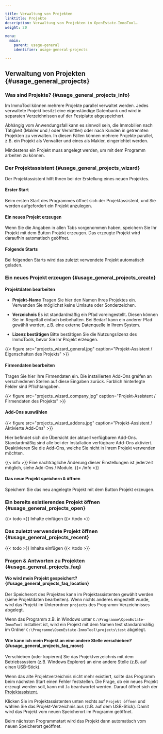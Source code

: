 ```yaml
---

title: Verwaltung von Projekten
linktitle: Projekte
description: Verwaltung von Projekten in OpenEstate-ImmoTool…
weight: 20

menu:
  main:
    parent: usage-general
    identifier: usage-general-projects

---
```


## Verwaltung von Projekten {#usage_general_projects}


### Was sind Projekte? {#usage_general_projects_info}

Im ImmoTool können mehrere Projekte parallel verwaltet werden. Jedes verwaltete Projekt besitzt eine eigenständige Datenbank und wird in separaten Verzeichnissen auf der Festplatte abgespeichert.

Abhängig vom Anwendungsfall kann es sinnvoll sein, die Immobilien nach Tätigkeit (Makler und / oder Vermittler) oder nach Kunden in getrennten Projekten zu verwalten. In diesen Fällen können mehrere Projekte parallel, z.B. ein Projekt als Verwalter und eines als Makler, eingerichtet werden.

Mindestens ein Projekt muss angelegt werden, um mit dem Programm arbeiten zu können.


### Der Projektassistent {#usage_general_projects_wizard}

Der Projektassistent hilft Ihnen bei der Erstellung eines neuen Projektes.

#### Erster Start

Beim ersten Start des Programmes öffnet sich der Projektassistent, und Sie werden aufgefordert ein Projekt anzulegen.

#### Ein neues Projekt erzeugen

Wenn Sie die Angaben in allen Tabs vorgenommen haben, speichern Sie Ihr Projekt mit dem Button Projekt erzeugen. Das erzeugte Projekt wird daraufhin automatisch geöffnet.

#### Folgende Starts

Bei folgenden Starts wird das zuletzt verwendete Projekt automatisch geladen.


### Ein neues Projekt erzeugen {#usage_general_projects_create}


#### Projektdaten bearbeiten

-   **Projekt-Name**
    Tragen Sie hier den Namen Ihres Projektes ein. Verwenden Sie möglichst keine Umlaute oder Sonderzeichen.

-   **Verzeichnis**
    Es ist standardmäßig ein Pfad voreingestellt. Diesen können Sie im Regelfall einfach beibehalten. Bei Bedarf kann ein anderer Pfad gewählt werden, z.B. eine externe Datenquelle in Ihrem System.

-   **Lizenz bestätigen**
    Bitte bestätigen Sie die Nutzungslizenz des ImmoTools, bevor Sie Ihr Projekt erzeugen.

{{< figure src="projects_wizard_general.jpg" caption="Projekt-Assistent / Eigenschaften des Projekts" >}}


#### Firmendaten bearbeiten

Tragen Sie hier Ihre Firmendaten ein. Die installierten Add-Ons greifen an verschiedenen Stellen auf diese Eingaben zurück. Farblich hinterlegte Felder sind Pflichtangaben.

{{< figure src="projects_wizard_company.jpg" caption="Projekt-Assistent / Firmendaten des Projekts" >}}


#### Add-Ons auswählen

{{< figure src="projects_wizard_addons.jpg" caption="Projekt-Assistent / Aktivierte Add-Ons" >}}

Hier befindet sich die Übersicht der aktuell verfügbaren Add-Ons. Standardmäßig sind alle bei der Installation verfügbare Add-Ons aktiviert. Deaktivieren Sie die Add-Ons, welche Sie nicht in Ihrem Projekt verwenden möchten.

{{< info >}}
Eine nachträgliche Änderung dieser Einstellungen ist jederzeit möglich, siehe Add-Ons / Module.
{{< /info >}}


#### Das neue Projekt speichern & öffnen

Speichern Sie das neu angelegte Projekt mit dem Button Projekt erzeugen.


### Ein bereits existierendes Projekt öffnen {#usage_general_projects_open}

{{< todo >}}
Inhalte einfügen
{{< /todo >}}


### Das zuletzt verwendete Projekt öffnen {#usage_general_projects_recent}

{{< todo >}}
Inhalte einfügen
{{< /todo >}}


### Fragen & Antworten zu Projekten {#usage_general_projects_faq}


#### Wo wird mein Projekt gespeichert? {#usage_general_projects_faq_location}

Der Speicherort des Projektes kann im Projektassistenten gewählt werden (siehe Projektdaten bearbeiten). Wenn nichts anderes eingestellt wurde, wird das Projekt im Unterordner `projects` des Programm-Verzeichnisses abgelegt.

Wenn das Programm z.B. in Windows unter `C:\Programme\OpenEstate-ImmoTool` installiert ist, wird ein Projekt mit dem Namen test standardmäßig im Ordner `C:\Programme\OpenEstate-ImmoTool\projects\test` abgelegt.


#### Wie kann ich mein Projekt an eine andere Stelle verschieben? {#usage_general_projects_faq_move}

Verschieben (oder kopieren) Sie das Projektverzeichnis mit dem Betriebssystem (z.B. Windows Explorer) an eine andere Stelle (z.B. auf einen USB-Stick).

Wenn das alte Projektverzeichnis nicht mehr existiert, sollte das Programm beim nächsten Start einen Fehler feststellen. Die Frage, ob ein neues Projekt erzeugt werden soll, kann mit `Ja` beantwortet werden. Darauf öffnet sich der [Projektassistent](#usage_general_projects_wizard).

Klicken Sie im Projektassistenten unten rechts auf `Projekt öffnen` und wählen Sie das Projekt-Verzeichnis aus (z.B. auf dem USB-Stick). Damit wird das Projekt vom neuen Speicherort im Programm geöffnet.

Beim nächsten Programmstart wird das Projekt dann automatisch vom neuen Speicherort geöffnet.

